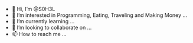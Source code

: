 - 👋 Hi, I’m @S0H3L
- 👀 I’m interested in Programming, Eating, Traveling and Making Money ...
- 🌱 I’m currently learning ...
- 💞️ I’m looking to collaborate on ...
- 📫 How to reach me ...

<!---
S0H3L/S0H3L is a ✨ special ✨ repository because its `README.md` (this file) appears on your GitHub profile.
You can click the Preview link to take a look at your changes.
--->

